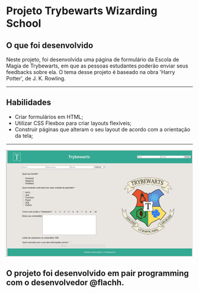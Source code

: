 # Projeto Trybewarts Wizarding School



## O que foi desenvolvido

Neste projeto, foi desenvolvida uma página de formulário da Escola de Magia de Trybewarts, em que as pessoas estudantes poderão enviar seus feedbacks sobre ela. O tema desse projeto é baseado na obra 'Harry Potter', de J. K. Rowling.

---

## Habilidades

* Criar formulários em HTML;
* Utilizar CSS Flexbox para criar layouts flexíveis;
* Construir páginas que alteram o seu layout de acordo com a orientação da tela;

---

![](https://github.com/tarcisioliboni/Trybewarts/blob/main/images/trybewarts.png)


## O projeto foi desenvolvido em pair programming com o desenvolvedor @flachh.
